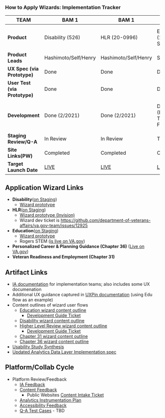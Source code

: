 ### How to Apply Wizards: Implementation Tracker


| TEAM                | BAM 1                             | BAM 1                     | BAM 2                   |  eBenefits                                       |
| -------------       | -------------                     | -------------             | -------------           | -------------                                    |
| <b>Product<b>           | Disability (526)                  | HLR (20-0996)                     | Education (1990, STEM)  | Personalized Care & Planning (Ch 36/31) |
| <b>Product Leads<b>       | Hashimoto/Self/Henry           | Hashimoto/Self/Henry   | Self/Keeler             | Jason Wolf           
| <b>UX Spec (via Prototype)<b> | Done                   | Done                      | Done                    | Done
| <b>User Test (via Prototype)<b>| Done                  | Done                      | Done                    | Done
| <b>Development<b>  |Done (2/2021)                 | Done (2/2021)       | Done (BAH Team Finalized)    | Ch 36 Done (12/2020) <br> Chapter 31 Done (2/2021)
| <b>Staging Review/Q-A<b> | In Review                  | In Review                       | TBD                     | TBD
| <b>Site Links(PW)<b>   | Completed                       | Completed                | Completed              | Completed  
| <b>Target Launch Date<b>        | [LIVE](https://www.va.gov/disability/file-disability-claim-form-21-526ez/introduction)                          | [LIVE](https://www.va.gov/decision-reviews/higher-level-review/request-higher-level-review-form-20-0996/introduction)                 | [LIVE](https://staging.va.gov/education/apply-for-education-benefits/application/1990/introduction/)             |[Ch 31 LIVE](https://www.va.gov/careers-employment/vocational-rehabilitation/apply-vre-form-28-1900/start) <br> [Ch 36 LIVE](https://www.va.gov/careers-employment/education-and-career-counseling/apply-career-guidance-form-28-8832/introduction)

## Application Wizard Links

- **Disability**([on Staging](https://staging.va.gov/disability/file-disability-claim-form-21-526ez/introduction))
  - [Wizard prototype](https://preview.uxpin.com/e8c5c39f8978d9c1a3f9bd200db25376170a6860#/pages/133183067/simulate/sitemap?mode=i)
- **HLR**([on Staging](https://staging.va.gov/decision-reviews/higher-level-review/request-higher-level-review-form-20-0996/introduction))
  - [Wizard prototype (Invision)](https://vsateams.invisionapp.com/share/W5U21BDFTQK#/screens/430329538)
  - Wizard dev ticket is https://github.com/department-of-veterans-affairs/va.gov-team/issues/12925
- **Education**([on Staging](https://staging.va.gov/education/apply-for-education-benefits/application/1990/introduction))
  - [Wizard prototype](https://preview.uxpin.com/ca08f3dbf63475b2b62f3e8c00050ad1b19c4cb5#/pages/133085100/simulate/sitemap?mode=i)
  - Rogers STEM ([is live on VA.gov](https://www.va.gov/education/other-va-education-benefits/stem-scholarship/apply-for-scholarship-form-22-10203/introduction))
- **Personalized Career & Planning Guidance (Chapter 36)** ([Live on VA.gov](https://www.va.gov/careers-employment/education-and-career-counseling/apply-career-guidance-form-28-8832/introduction)) 
- **Veteran Readiness and Employment (Chapter 31)**

## Artifact Links

- [IA documentation](https://github.com/department-of-veterans-affairs/va.gov-team/blob/master/platform/information-architecture/ia-reviews/websites-apply-wizard.md) for implementation teams; also includes some UX documenation
- Additional UX guidance captured in [UXPin documentation](https://preview.uxpin.com/ca08f3dbf63475b2b62f3e8c00050ad1b19c4cb5#/pages/132986657/documentation/no-panels?mode=i) (using Edu flow as an example)
- Content outlines of wizard user flows
    - [Education wizard content outline](https://github.com/department-of-veterans-affairs/va.gov-team/blob/master/products/public-websites/how-to-apply-wizards/content-outlines/education-forms-wizard.md)
       - [Development Guide Ticket](https://github.com/department-of-veterans-affairs/va.gov-team/issues/16473)
     - [Disability wizard content outline](https://github.com/department-of-veterans-affairs/va.gov-team/blob/master/products/public-websites/how-to-apply-wizards/content-outlines/disability-form.md)
     - [Higher Level Review wizard content outline](https://github.com/department-of-veterans-affairs/va.gov-team/blob/master/products/public-websites/how-to-apply-wizards/content-outlines/higher-level-review-form-wizard.md)
       -  [Development Guide Ticket](https://github.com/department-of-veterans-affairs/va.gov-team/issues/16517)
     - [Chapter 31 wizard content outline](https://github.com/department-of-veterans-affairs/va.gov-team/blob/master/products/public-websites/how-to-apply-wizards/content-outlines/chapter%2031-form-wizard.md)
     - [Chapter 36 wizard content outline](https://github.com/department-of-veterans-affairs/va.gov-team/blob/master/products/public-websites/how-to-apply-wizards/content-outlines/chapter%2036-form-wizard.md)
- [Usability Study Synthesis](https://github.com/department-of-veterans-affairs/va.gov-team/files/5548107/Wizard.Migration.Usability.Study.Synthesis.pdf)
- [Updated Analytics Data Layer Implementation spec](https://github.com/department-of-veterans-affairs/va.gov-team/blob/master/platform/analytics/google-analytics/tracking-how-to-wizards.md)
  
## Platform/Collab Cycle

- Platform Review/Feedback
  - [IA Feedback](https://github.com/department-of-veterans-affairs/va.gov-team/issues/12244)
  - [Content Feedback](https://app.zenhub.com/workspaces/vsp-5cedc9cce6e3335dc5a49fc4/issues/department-of-veterans-affairs/va.gov-team/12243)
    - Public Websites [Content Intake Ticket](https://github.com/department-of-veterans-affairs/va.gov-team/issues/13028)
  - [Analytics Instrumentation Plan](https://github.com/department-of-veterans-affairs/va.gov-team/issues/13060)
  - [Accessibility Feedback](https://github.com/department-of-veterans-affairs/va.gov-team/issues/12211)
  - [Q-A Test Cases](https://github.com/department-of-veterans-affairs/va.gov-team/issues/13124) - TBD


